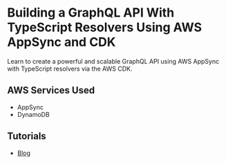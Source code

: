 # Building a GraphQL API With TypeScript Resolvers Using AWS AppSync and CDK

Learn to create a powerful and scalable GraphQL API using AWS AppSync with TypeScript resolvers via the AWS CDK.

## AWS Services Used

- AppSync
- DynamoDB

## Tutorials

- [Blog](https://conermurphy.com/blog/graphql-api-typescript-resolvers-aws-appsync-cdk)
